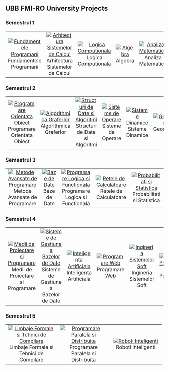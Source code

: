 ## UBB FMI-RO University Projects

### Semestrul 1
<table>
  <tr>
    <td align="center" width="150">
      <a href="https://github.com/Razvanix445/UBB-FMI/tree/main/S1-Fundamentals-of-Programming">
        <img src="https://github.com/user-attachments/assets/2f6bc7bc-6433-44cf-8b48-856ae3d7a2f5" alt="Fundamentele Programarii" />
      </a>
      <br>Fundamentele Programarii
    </td>
    <td align="center" width="150">
      <a href="https://github.com/Razvanix445/UBB-FMI/tree/main/S1-Computer-Systems-Architecture">
        <img src="https://github.com/user-attachments/assets/1000a3cf-9697-4755-aa11-164e9ff93b01" alt="Arhitectura Sistemelor de Calcul" />
      </a>
      <br>Arhitectura Sistemelor de Calcul
    </td>
    <td align="center" width="150">
      <a href="https://upload.wikimedia.org/wikipedia/commons/6/67/AND-gate-en.svg">
        <img src="https://github.com/user-attachments/assets/470ef31b-902d-4092-a8c8-73ce5d3ed42b" alt="Logica Computionala" />
      </a>
      <br>Logica Computionala
    </td>
    <td align="center" width="150">
      <a href="https://github.com/Razvanix445/UBB-FMI/tree/main/S1-Algebra">
        <img src="https://github.com/user-attachments/assets/abd56af9-542a-4415-bebd-5cf5015bece1" alt="Algebra" />
      </a>
      <br>Algebra
    </td>
    <td align="center" width="150">
      <a href="https://github.com/Razvanix445/UBB-FMI/tree/main/S1-Mathematical-Analysis">
        <img src="https://github.com/user-attachments/assets/ffe63152-5ee8-4c16-ade4-9f29e5a2299b" alt="Analiza Matematica" />
      </a>
      <br>Analiza Matematica
    </td>
  </tr>
</table>

### Semestrul 2
<table>
  <tr>
    <td align="center" width="150">
      <a href="https://github.com/Razvanix445/UBB-FMI/tree/main/S2-Object-Oriented-Programming">
        <img src="https://github.com/user-attachments/assets/b29d8fb8-dc6d-432b-a85c-00110c34d0de" alt="Programare Orientata Obiect" />
      </a>
      <br>Programare Orientata Obiect
    </td>
    <td align="center" width="150">
      <a href="https://github.com/Razvanix445/UBB-FMI/tree/main/S2-Graph-Algorithms">
        <img src="https://github.com/user-attachments/assets/0716f992-cf83-436e-9dde-4b0fb3487fd0" alt="Algorithmica Graferlor" />
      </a>
      <br>Algorithmica Graferlor
    </td>
    <td align="center" width="150">
      <a href="https://github.com/Razvanix445/UBB-FMI/tree/main/S2-Data-Structures-and-Algorithms">
        <img src="https://github.com/user-attachments/assets/bc88341d-9273-41b1-8fd3-59cd3a3eb0c9" alt="Structuri de Date si Algoritmi" />
      </a>
      <br>Structuri de Date si Algoritmi
    </td>
    <td align="center" width="150">
      <a href="https://github.com/Razvanix445/UBB-FMI/tree/main/S2-Operating-Systems">
        <img src="https://github.com/user-attachments/assets/40d2bb26-9759-406a-9cef-130784bc6be3" alt="Sisteme de Operare" />
      </a>
      <br>Sisteme de Operare
    </td>
    <td align="center" width="150">
      <a href="https://github.com/Razvanix445/UBB-FMI/tree/main/S2-Dynamical-Systems">
        <img src="https://github.com/user-attachments/assets/01235a15-1731-4e27-8c07-d24d8e4a4b41" alt="Sisteme Dinamice" />
      </a>
      <br>Sisteme Dinamice
    </td>
    <td align="center" width="150">
      <a href="https://github.com/Razvanix445/UBB-FMI/tree/main/S2-Geometry">
        <img src="https://github.com/user-attachments/assets/cfbefd43-aacd-4e2d-9789-3ec7eb4ec5f8" alt="Geometrie" />
      </a>
      <br>Geometrie
    </td>
  </tr>
</table>

### Semestrul 3
<table>
  <tr>
    <td align="center" width="150">
      <a href="https://github.com/Razvanix445/UBB-FMI/tree/main/S3-Advanced-Methods-of-Programming">
        <img src="https://github.com/user-attachments/assets/e6640807-7e61-4ad6-af23-f17fc53f7f7b" alt="Metode Avansate de Programare" />
      </a>
      <br>Metode Avansate de Programare
    </td>
    <td align="center" width="150">
      <a href="https://github.com/Razvanix445/UBB-FMI/tree/main/S3-Databases">
        <img src="https://github.com/user-attachments/assets/bb7b58d6-c7a8-4ffd-89cb-efd95021dd15" alt="Baze de Date" />
      </a>
      <br>Baze de Date
    </td>
    <td align="center" width="150">
      <a href="https://github.com/Razvanix445/UBB-FMI/tree/main/S3-Logic-and-Functional-Programming">
        <img src="https://github.com/user-attachments/assets/2f753056-6a2b-4c27-964a-89829ac85906" alt="Programare Logica si Functionala" />
      </a>
      <br>Programare Logica si Functionala
    </td>
    <td align="center" width="150">
      <a href="https://github.com/Razvanix445/UBB-FMI/tree/main/S3-Computer-Networks">
        <img src="https://github.com/user-attachments/assets/4f2804d9-b8ee-48ed-88d6-c2b3b38216bd" alt="Retele de Calculatoare" />
      </a>
      <br>Retele de Calculatoare
    </td>
    <td align="center" width="150">
      <a href="https://github.com/Razvanix445/UBB-FMI/tree/main/S3-Probabilities-and-Statistics">
        <img src="https://github.com/user-attachments/assets/4cae6f13-c14a-4711-950e-0915a6e4c83d" alt="Probabilitati si Statistica" />
      </a>
      <br>Probabilitati si Statistica
    </td>
  </tr>
</table>

### Semestrul 4
<table>
  <tr>
    <td align="center" width="150">
      <a href="https://github.com/Razvanix445/UBB-FMI/tree/main/S4-Systems-for-Design-and-Impl">
        <img src="https://github.com/user-attachments/assets/a90bd79a-b5c5-459d-8d3f-ba348605e631" alt="Medii de Proiectare si Programare" />
      </a>
      <br>Medii de Proiectare si Programare
    </td>
    <td align="center" width="150">
      <a href="https://github.com/Razvanix445/UBB-FMI/tree/main/S4-Database-Management-Systems">
        <img src="https://github.com/user-attachments/assets/a3f3ca7a-7682-4893-979a-af073b622d6c" alt="Sisteme de Gestiune a Bazelor de Date" />
      </a>
      <br>Sisteme de Gestiune a Bazelor de Date
    </td>
    <td align="center" width="150">
      <a href="https://github.com/Razvanix445/UBB-FMI/tree/main/S4-Artificial-Intelligence">
        <img src="https://github.com/user-attachments/assets/2ec8f397-fefb-475c-8c3d-68682f231721" alt="Inteligenta Artificiala" />
      </a>
      <br>Inteligenta Artificiala
    </td>
    <td align="center" width="150">
      <a href="https://github.com/Razvanix445/UBB-FMI/tree/main/S4-Web-Programming">
        <img src="https://github.com/user-attachments/assets/d547e4c8-d374-409c-9803-6e0d7ed7bdcb" alt="Programare Web" />
      </a>
      <br>Programare Web
    </td>
    <td align="center" width="150">
      <a href="https://github.com/Razvanix445/UBB-FMI/tree/main/S4-Software-Systems-Engineering">
        <img src="https://github.com/user-attachments/assets/e82450a5-6e9b-4879-9f55-154659ba88f7" alt="Ingineria Sistemelor Soft" />
      </a>
      <br>Ingineria Sistemelor Soft
    </td>
    <td align="center" width="150">
      <a href="https://github.com/Razvanix445/UBB-FMI/tree/main/S4-PsychoPedagogical-Module">
        <img src="https://github.com/user-attachments/assets/9eb3e3c8-67fe-41cb-8d61-832878fbfc1d" alt="Modul Psihopedagogic" />
      </a>
      <br>Modul Psihopedagogic
    </td>
  </tr>
</table>

### Semestrul 5
<table>
  <tr>
    <td align="center" width="150">
      <a href="https://github.com/Razvanix445/UBB-FMI/tree/main/S5-Formal-Languages-and-Compiler-Techniques">
        <img src="https://github.com/user-attachments/assets/41e43e70-3af5-46fa-b07e-cde559eac047" alt="Limbaje Formale si Tehnici de Compilare" />
      </a>
      <br>Limbaje Formale si Tehnici de Compilare
    </td>
    <td align="center" width="150">
      <a href="https://github.com/Razvanix445/UBB-FMI/tree/main/S5-Parallel-and-Distributed-Programming">
        <img src="https://github.com/user-attachments/assets/79fce987-9065-4c3c-a2a0-83d0ed660127" alt="Programare Paralela si Distribuita" />
      </a>
      <br>Programare Paralela si Distribuita
    </td>
    <td align="center" width="150">
      <a href="https://github.com/Razvanix445/UBB-FMI/tree/main/S5-Smart-Robots">
        <img src="https://github.com/user-attachments/assets/5cbd14ec-26c9-440d-899b-6c22c0841706" alt="Roboti Inteligenti" />
      </a>
      <br>Roboti Inteligenti
    </td>
  </tr>
</table>
